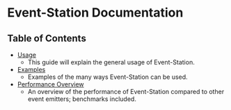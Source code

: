 # Event-Station Documentation

## Table of Contents

* [Usage](./Usage.md)
    - This guide will explain the general usage of Event-Station.
* [Examples](./Examples.md)
    - Examples of the many ways Event-Station can be used.
* [Performance Overview](./Performance.md)
    - An overview of the performance of Event-Station compared to other event emitters; benchmarks included.